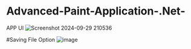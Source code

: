 # Advanced-Paint-Application-.Net-
APP UI
![Screenshot 2024-09-29 210536](https://github.com/user-attachments/assets/ca9cd87f-db2f-4bc5-8b84-2076e24bf0ef)

#Saving File Option
![image](https://github.com/user-attachments/assets/c719b9ad-c713-4786-ba02-59541ee5ba58)
